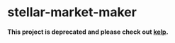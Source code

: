 # stellar-market-maker

**This project is deprecated and please check out [kelp](https://github.com/stellar/kelp).**